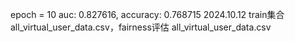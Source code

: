 epoch = 10  auc: 0.827616, accuracy: 0.768715  2024.10.12  train集合all_virtual_user_data.csv，fairness评估 all_virtual_user_data.csv
